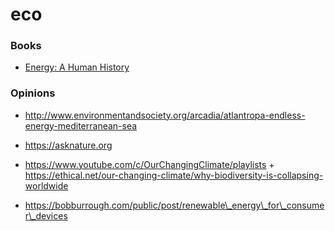 # eco

### Books

- [Energy: A Human History](https://www.goodreads.com/review/show/3008690448)

### Opinions

- http://www.environmentandsociety.org/arcadia/atlantropa-endless-energy-mediterranean-sea

<!-- -->

- https://asknature.org

<!-- -->

- https://www.youtube.com/c/OurChangingClimate/playlists + https://ethical.net/our-changing-climate/why-biodiversity-is-collapsing-worldwide

<!-- -->

- https://bobburrough.com/public/post/renewable\_energy\_for\_consumer\_devices
